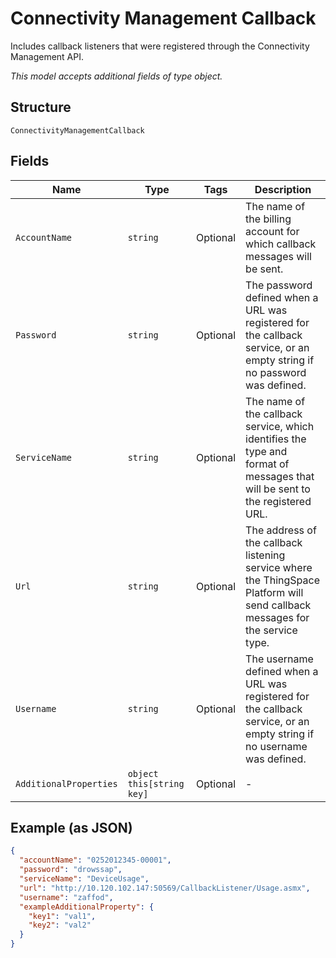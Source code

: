 
# Connectivity Management Callback

Includes callback listeners that were registered through the Connectivity Management API.

*This model accepts additional fields of type object.*

## Structure

`ConnectivityManagementCallback`

## Fields

| Name | Type | Tags | Description |
|  --- | --- | --- | --- |
| `AccountName` | `string` | Optional | The name of the billing account for which callback messages will be sent. |
| `Password` | `string` | Optional | The password defined when a URL was registered for the callback service, or an empty string if no password was defined. |
| `ServiceName` | `string` | Optional | The name of the callback service, which identifies the type and format of messages that will be sent to the registered URL. |
| `Url` | `string` | Optional | The address of the callback listening service where the ThingSpace Platform will send callback messages for the service type. |
| `Username` | `string` | Optional | The username defined when a URL was registered for the callback service, or an empty string if no username was defined. |
| `AdditionalProperties` | `object this[string key]` | Optional | - |

## Example (as JSON)

```json
{
  "accountName": "0252012345-00001",
  "password": "drowssap",
  "serviceName": "DeviceUsage",
  "url": "http://10.120.102.147:50569/CallbackListener/Usage.asmx",
  "username": "zaffod",
  "exampleAdditionalProperty": {
    "key1": "val1",
    "key2": "val2"
  }
}
```

